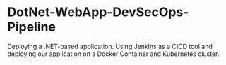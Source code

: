 # DotNet-WebApp-DevSecOps-Pipeline
Deploying a .NET-based application. Using Jenkins as a CICD tool and deploying our application on a Docker Container and Kubernetes cluster.
